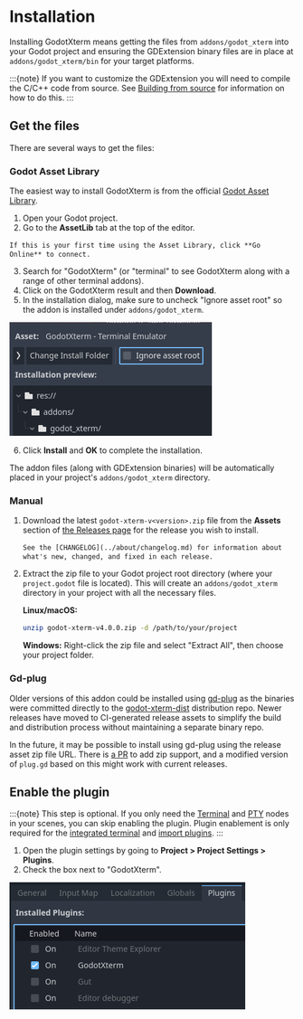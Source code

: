 # Installation

Installing GodotXterm means getting the files from `addons/godot_xterm` into your Godot project and ensuring the GDExtension binary files are in place at `addons/godot_xterm/bin` for your target platforms.

:::{note}
If you want to customize the GDExtension you will need to compile the C/C++ code from source. See [Building from source](../development/building_from_source.md) for information on how to do this.
:::

## Get the files

There are several ways to get the files:

### Godot Asset Library

The easiest way to install GodotXterm is from the official [Godot Asset Library](https://godotengine.org/asset-library/asset/4301).

1. Open your Godot project.
2. Go to the **AssetLib** tab at the top of the editor.

```{note}
If this is your first time using the Asset Library, click **Go Online** to connect.
```

3. Search for "GodotXterm" (or "terminal" to see GodotXterm along with a range of other terminal addons).
4. Click on the GodotXterm result and then **Download**.
5. In the installation dialog, make sure to uncheck "Ignore asset root" so the addon is installed under `addons/godot_xterm`.

![AssetLib install dialog: uncheck "Ignore asset root"](../_static/images/asset_lib.png)

6. Click **Install** and **OK** to complete the installation.

The addon files (along with GDExtension binaries) will be automatically placed in your project's `addons/godot_xterm` directory.

### Manual

1. Download the latest `godot-xterm-v<version>.zip` file from the **Assets** section of [the Releases page](https://github.com/lihop/godot-xterm/releases)
   for the release you wish to install.

   ```{tip}
   See the [CHANGELOG](../about/changelog.md) for information about what's new, changed, and fixed in each release.
   ```

2. Extract the zip file to your Godot project root directory (where your `project.godot` file is located).
   This will create an `addons/godot_xterm` directory in your project with all the necessary files.

   **Linux/macOS:**

   ```bash
   unzip godot-xterm-v4.0.0.zip -d /path/to/your/project
   ```

   **Windows:** Right-click the zip file and select "Extract All", then choose your project folder.

### Gd-plug

Older versions of this addon could be installed using [gd-plug](https://github.com/imjp94/gd-plug) as the binaries were committed directly to the [godot-xterm-dist](https://github.com/lihop/godot-xterm-dist) distribution repo. Newer releases have moved to CI-generated release assets to simplify the build and distribution process without maintaining a separate binary repo.

In the future, it may be possible to install using gd-plug using the release asset zip file URL. There is [a PR](https://github.com/imjp94/gd-plug/pull/46) to add zip support, and a modified version of `plug.gd` based on this might work with current releases.

## Enable the plugin

:::{note}
This step is optional. If you only need the [Terminal](../classes/class_terminal.rst) and [PTY](../classes/class_pty.rst) nodes in your scenes, you can skip enabling the plugin. Plugin enablement is only required for the [integrated terminal](../tutorials/integrated_terminal.md) and [import plugins](../tutorials/import_plugins.md).
:::

1. Open the plugin settings by going to **Project > Project Settings > Plugins**.
2. Check the box next to "GodotXterm".

![Image of addon enabled in plugin settings](../_static/images/addon_enabled.png)
